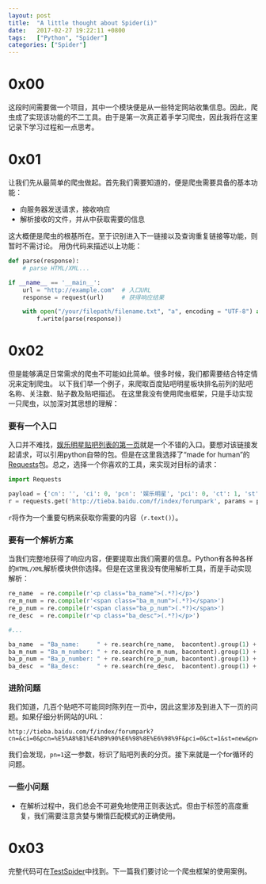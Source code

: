 ```yaml
---
layout: post
title:  "A little thought about Spider(i)"
date:   2017-02-27 19:22:11 +0800
tags:   ["Python", "Spider"]
categories: ["Spider"]
---
```

# 0x00
这段时间需要做一个项目，其中一个模块便是从一些特定网站收集信息。因此，爬虫成了实现该功能的不二工具。由于是第一次真正着手学习爬虫，因此我将在这里记录下学习过程和一点思考。
# 0x01
让我们先从最简单的爬虫做起。首先我们需要知道的，便是爬虫需要具备的基本功能：
* 向服务器发送请求，接收响应
* 解析接收的文件，并从中获取需要的信息

这大概便是爬虫的根基所在。至于识别进入下一链接以及查询重复链接等功能，则暂时不需讨论。<!-- more -->
用伪代码来描述以上功能：

```python
def parse(response):
    # parse HTML/XML...

if __name__ == '__main__':
    url = "http://example.com"  # 入口URL
    response = request(url)     # 获得响应结果

    with open("/your/filepath/filename.txt", "a", encoding = "UTF-8") as f:
        f.write(parse(response))
```

# 0x02
但是能够满足日常需求的爬虫不可能如此简单。很多时候，我们都需要结合特定情况来定制爬虫。
以下我们举一个例子，来爬取百度贴吧明星板块排名前列的贴吧名称、关注数、贴子数及贴吧描述。
在这里我没有使用爬虫框架，只是手动实现一只爬虫，以加深对其思想的理解：
### 要有一个入口

入口并不难找，[娱乐明星贴吧列表的第一页][first-page]就是一个不错的入口。要想对该链接发起请求，可以引用python自带的包。但是在这里我选择了“made for human”的[Requests][Requests-docs]包。总之，选择一个你喜欢的工具，来实现对目标的请求：

```python
import Requests

payload = {'cn': '', 'ci': 0, 'pcn': '娱乐明星', 'pci': 0, 'ct': 1, 'st': 'new', 'pn': page} 
r = requests.get('http://tieba.baidu.com/f/index/forumpark', params = payload)
```

`r`将作为一个重要句柄来获取你需要的内容（`r.text()`）。
### 要有一个解析方案

当我们完整地获得了响应内容，便要提取出我们需要的信息。Python有各种各样的`HTML/XML`解析模块供你选择。但是在这里我没有使用解析工具，而是手动实现解析：

```python
re_name  = re.compile(r'<p class="ba_name">(.*?)</p>')
re_m_num = re.compile(r'<span class="ba_m_num">(.*?)</span>')
re_p_num = re.compile(r'<span class="ba_p_num">(.*?)</span>')
re_desc  = re.compile(r'<p class="ba_desc">(.*?)</p>')

#...

ba_name  = "Ba_name:     " + re.search(re_name,  bacontent).group(1) + "\n"
ba_m_num = "Ba_m_number: " + re.search(re_m_num, bacontent).group(1) + "\n"
ba_p_num = "Ba_p_number: " + re.search(re_p_num, bacontent).group(1) + "\n"
ba_desc  = "Ba_desc:     " + re.search(re_desc,  bacontent).group(1) + "\n"
```

### 进阶问题

我们知道，几百个贴吧不可能同时陈列在一页中，因此这里涉及到进入下一页的问题。如果仔细分析网站的URL：

```
http://tieba.baidu.com/f/index/forumpark?cn=&ci=0&pcn=%E5%A8%B1%E4%B9%90%E6%98%8E%E6%98%9F&pci=0&ct=1&st=new&pn=1
```

我们会发现，`pn=1`这一参数，标识了贴吧列表的分页。接下来就是一个for循环的问题。

### 一些小问题

* 在解析过程中，我们总会不可避免地使用正则表达式。但由于标签的高度重复，我们需要注意贪婪与懒惰匹配模式的正确使用。

# 0x03
完整代码可在[TestSpider][testspider-url]中找到。下一篇我们要讨论一个爬虫框架的使用案例。

[first-page]: http://tieba.baidu.com/f/index/forumpark?cn=&ci=0&pcn=%E5%A8%B1%E4%B9%90%E6%98%8E%E6%98%9F&pci=0&ct=1&st=new&pn=1
[Requests-docs]: http://docs.python-requests.org/zh_CN/latest/user/quickstart.html
[testSpider-url]: https://github.com/Songcoming/TestSpider
